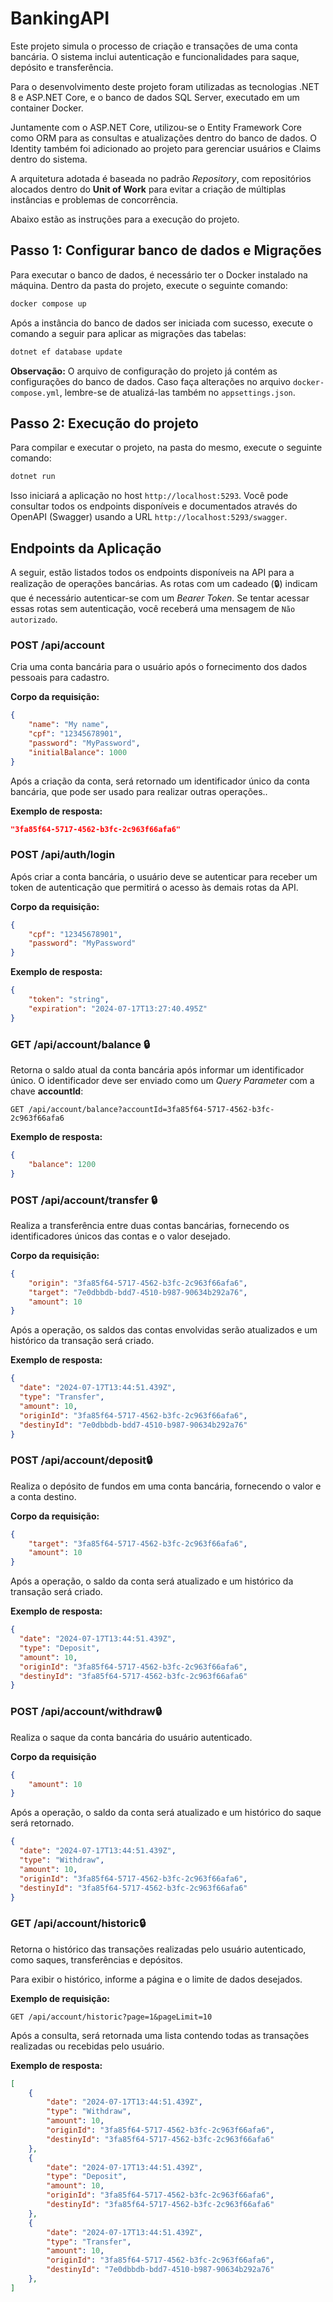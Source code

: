 # BankingAPI

Este projeto simula o processo de criação e transações de uma conta bancária. O sistema inclui autenticação e funcionalidades para saque, depósito e transferência.

Para o desenvolvimento deste projeto foram utilizadas as tecnologias .NET 8 e ASP.NET Core, e o banco de dados SQL Server, executado em um container Docker.

Juntamente com o ASP.NET Core, utilizou-se o Entity Framework Core como ORM para as consultas e atualizações dentro do banco de dados. O Identity também foi adicionado ao projeto para gerenciar usuários e Claims dentro do sistema.

A arquitetura adotada é baseada no padrão *Repository*, com repositórios alocados dentro do **Unit of Work** para evitar a criação de múltiplas instâncias e problemas de concorrência.

Abaixo estão as instruções para a execução do projeto.

## Passo 1: Configurar banco de dados e Migrações

Para executar o banco de dados, é necessário ter o Docker instalado na máquina. Dentro da pasta do projeto, execute o seguinte comando:

```bash
docker compose up
```

Após a instância do banco de dados ser iniciada com sucesso, execute o comando a seguir para aplicar as migrações das tabelas:

```bash
dotnet ef database update
``` 

**Observação:** O arquivo de configuração do projeto já contém as configurações do banco de dados. Caso faça alterações no arquivo `docker-compose.yml`, lembre-se de atualizá-las também no `appsettings.json`.

## Passo 2: Execução do projeto

Para compilar e executar o projeto, na pasta do mesmo, execute o seguinte comando:

```bash
dotnet run
```  

Isso iniciará a aplicação no host `http://localhost:5293`. Você pode consultar todos os endpoints disponíveis e documentados através do OpenAPI (Swagger) usando a URL `http://localhost:5293/swagger`.

## Endpoints da Aplicação

A seguir, estão listados todos os endpoints disponíveis na API para a realização de operações bancárias. As rotas com um cadeado (🔒) indicam que é necessário autenticar-se com um *Bearer Token*. Se tentar acessar essas rotas sem autenticação, você receberá uma mensagem de `Não autorizado`.

### POST /api/account
Cria uma conta bancária para o usuário após o fornecimento dos dados pessoais para cadastro.

**Corpo da requisição:**

```json
{
    "name": "My name",
    "cpf": "12345678901",
    "password": "MyPassword",
    "initialBalance": 1000
}
```

Após a criação da conta, será retornado um identificador único da conta bancária, que pode ser usado para realizar outras operações..

**Exemplo de resposta:**

```json
"3fa85f64-5717-4562-b3fc-2c963f66afa6"
```

### POST /api/auth/login
Após criar a conta bancária, o usuário deve se autenticar para receber um token de autenticação que permitirá o acesso às demais rotas da API.

**Corpo da requisição:**

```json
{
    "cpf": "12345678901",
    "password": "MyPassword"
}
```

**Exemplo de resposta:**
```json
{
    "token": "string",
    "expiration": "2024-07-17T13:27:40.495Z"
}
```

### GET /api/account/balance 🔒

Retorna o saldo atual da conta bancária após informar um identificador único. O identificador deve ser enviado como um *Query Parameter* com a chave **accountId**:

```
GET /api/account/balance?accountId=3fa85f64-5717-4562-b3fc-2c963f66afa6
```

**Exemplo de resposta:**

```json
{
    "balance": 1200
}
``` 

### POST /api/account/transfer 🔒

Realiza a transferência entre duas contas bancárias, fornecendo os identificadores únicos das contas e o valor desejado.

**Corpo da requisição:**

```json
{
    "origin": "3fa85f64-5717-4562-b3fc-2c963f66afa6",
    "target": "7e0dbbdb-bdd7-4510-b987-90634b292a76",
    "amount": 10
}
``` 

Após a operação, os saldos das contas envolvidas serão atualizados e um histórico da transação será criado.

**Exemplo de resposta:**

```json
{
  "date": "2024-07-17T13:44:51.439Z",
  "type": "Transfer",
  "amount": 10,
  "originId": "3fa85f64-5717-4562-b3fc-2c963f66afa6",
  "destinyId": "7e0dbbdb-bdd7-4510-b987-90634b292a76"
}
```

### POST /api/account/deposit🔒

Realiza o depósito de fundos em uma conta bancária, fornecendo o valor e a conta destino.

**Corpo da requisição:**
```json
{
    "target": "3fa85f64-5717-4562-b3fc-2c963f66afa6",
    "amount": 10
}
``` 

Após a operação, o saldo da conta será atualizado e um histórico da transação será criado.

**Exemplo de resposta:**

```json
{
  "date": "2024-07-17T13:44:51.439Z",
  "type": "Deposit",
  "amount": 10,
  "originId": "3fa85f64-5717-4562-b3fc-2c963f66afa6",
  "destinyId": "3fa85f64-5717-4562-b3fc-2c963f66afa6"
}
```

### POST /api/account/withdraw🔒

Realiza o saque da conta bancária do usuário autenticado.

**Corpo da requisição**
```json
{ 
    "amount": 10
}
```

Após a operação, o saldo da conta será atualizado e um histórico do saque será retornado.

```json 
{
  "date": "2024-07-17T13:44:51.439Z",
  "type": "Withdraw",
  "amount": 10,
  "originId": "3fa85f64-5717-4562-b3fc-2c963f66afa6",
  "destinyId": "3fa85f64-5717-4562-b3fc-2c963f66afa6"
}
``` 

### GET /api/account/historic🔒
Retorna o histórico das transações realizadas pelo usuário autenticado, como saques, transferências e depósitos.

Para exibir o histórico, informe a página e o limite de dados desejados.

**Exemplo de requisição:**
``` 
GET /api/account/historic?page=1&pageLimit=10
```

Após a consulta, será retornada uma lista contendo todas as transações realizadas ou recebidas pelo usuário.

**Exemplo de resposta:**
```json
[
    {
        "date": "2024-07-17T13:44:51.439Z",
        "type": "Withdraw",
        "amount": 10,
        "originId": "3fa85f64-5717-4562-b3fc-2c963f66afa6",
        "destinyId": "3fa85f64-5717-4562-b3fc-2c963f66afa6"
    },
    {
        "date": "2024-07-17T13:44:51.439Z",
        "type": "Deposit",
        "amount": 10,
        "originId": "3fa85f64-5717-4562-b3fc-2c963f66afa6",
        "destinyId": "3fa85f64-5717-4562-b3fc-2c963f66afa6"
    },
    {
        "date": "2024-07-17T13:44:51.439Z",
        "type": "Transfer",
        "amount": 10,
        "originId": "3fa85f64-5717-4562-b3fc-2c963f66afa6",
        "destinyId": "7e0dbbdb-bdd7-4510-b987-90634b292a76"
    },
]
``` 